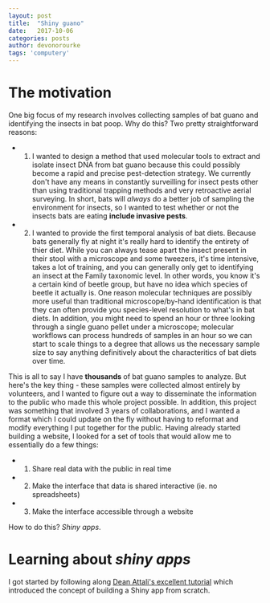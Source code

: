 ```yaml
---
layout: post
title:  "Shiny guano"
date:   2017-10-06
categories: posts
author: devonorourke
tags: 'computery'
---
```


# The motivation
One big focus of my research involves collecting samples of bat guano and identifying the insects in bat poop. Why do this? Two pretty straightforward reasons:  
- 1) I wanted to design a method that used molecular tools to extract and isolate insect DNA from bat guano because this could possibly become a rapid and precise pest-detection strategy. We currently don't have any means in constantly surveilling for insect pests other than using traditional trapping methods and very retroactive aerial surveying. In short, bats will *always* do a better job of sampling the environment for insects, so I wanted to test whether or not the insects bats are eating **include invasive pests**.  
- 2) I wanted to provide the first temporal analysis of bat diets. Because bats generally fly at night it's really hard to identify the entirety of thier diet. While you can always tease apart the insect present in their stool with a microscope and some tweezers, it's time intensive, takes a lot of training, and you can generally only get to identifying an insect at the Family taxonomic level. In other words, you know it's a certain kind of beetle group, but have no idea which species of beetle it actually is. One reason molecular techniques are possibly more useful than traditional microscope/by-hand identification is that they can often provide you species-level resolution to what's in bat diets. In addition, you might need to spend an hour or three looking through a single guano pellet under a microscope; molecular workflows can process hundreds of samples in an hour so we can start to scale things to a degree that allows us the necessary sample size to say anything definitively about the characteritics of bat diets over time.  

This is all to say I have **thousands** of bat guano samples to analyze. But here's the key thing - these samples were collected almost entirely by volunteers, and I wanted to figure out a way to disseminate the information to the public who made this whole project possible. In addition, this project was something that involved 3 years of collaborations, and I wanted a format which I could update on the fly without having to reformat and modify everything I put together for the public. Having already started building a website, I looked for a set of tools that would allow me to essentially do a few things:  
- 1) Share real data with the public in real time  
- 2) Make the interface that data is shared interactive (ie. no spreadsheets)
- 3) Make the interface accessible through a website  

How to do this? *Shiny apps*.  

# Learning about *shiny apps*
I got started by following along [Dean Attali's excellent tutorial](http://deanattali.com/blog/building-shiny-apps-tutorial/) which introduced the concept of building a Shiny app from scratch.
